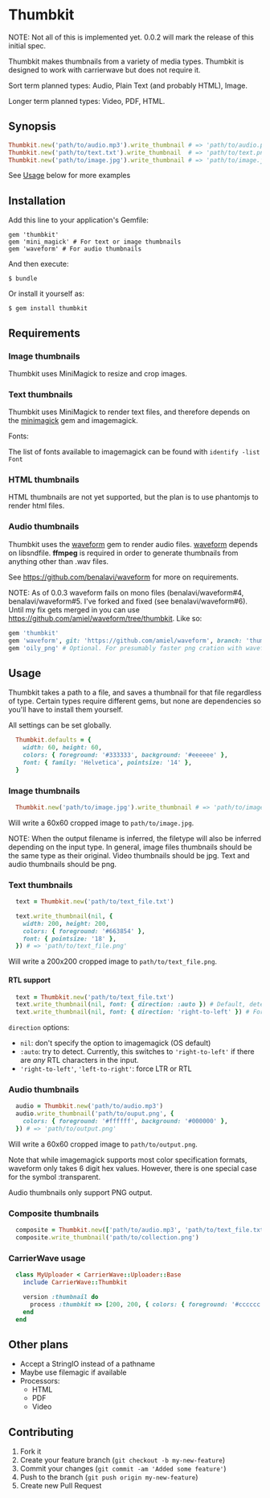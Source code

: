 # Thumbkit

NOTE: Not all of this is implemented yet. 0.0.2 will mark the release of this
  initial spec.

Thumbkit makes thumbnails from a variety of media types.
Thumbkit is designed to work with carrierwave but does not require it.

Sort term planned types: Audio, Plain Text (and probably HTML), Image.

Longer term planned types: Video, PDF, HTML.

## Synopsis

```ruby
Thumbkit.new('path/to/audio.mp3').write_thumbnail # => 'path/to/audio.png'
Thumbkit.new('path/to/text.txt').write_thumbnail  # => 'path/to/text.png'
Thumbkit.new('path/to/image.jpg').write_thumbnail # => 'path/to/image.jpg'
```

See [Usage](#usage) below for more examples

## Installation

Add this line to your application's Gemfile:

    gem 'thumbkit'
    gem 'mini_magick' # For text or image thumbnails
    gem 'waveform' # For audio thumbnails

And then execute:

    $ bundle

Or install it yourself as:

    $ gem install thumbkit

## Requirements

### Image thumbnails

Thumbkit uses MiniMagick to resize and crop images.

### Text thumbnails

Thumbkit uses MiniMagick to render text files, and therefore depends on the
[minimagick](https://github.com/probablycorey/mini_magick) gem and imagemagick.

Fonts:

The list of fonts available to imagemagick can be found with `identify -list Font`

### HTML thumbnails

HTML thumbnails are not yet supported, but the plan is to use phantomjs to
render html files.

### Audio thumbnails

Thumbkit uses the [waveform](https://github.com/benalavi/waveform) gem to render
audio files. [waveform](https://github.com/benalavi/waveform) depends on
libsndfile. **ffmpeg** is required in order to generate thumbnails from anything
other than .wav files.

See https://github.com/benalavi/waveform for more on requirements.

NOTE: As of 0.0.3 waveform fails on mono files (benalavi/waveform#4,
benalavi/waveform#5. I've forked and fixed (see benalavi/waveform#6). Until my
fix gets merged in you can use https://github.com/amiel/waveform/tree/thumbkit.
Like so:

```ruby
gem 'thumbkit'
gem 'waveform', git: 'https://github.com/amiel/waveform', branch: 'thumbkit'
gem 'oily_png' # Optional. For presumably faster png cration with waveform
```

## Usage

Thumbkit takes a path to a file, and saves a thumbnail for that file regardless
of type. Certain types require different gems, but none are dependencies so
you'll have to install them yourself.

All settings can be set globally.

```ruby
  Thumbkit.defaults = {
    width: 60, height: 60,
    colors: { foreground: '#333333', background: '#eeeeee' },
    font: { family: 'Helvetica', pointsize: '14' },
  }
```

### Image thumbnails

```ruby
  Thumbkit.new('path/to/image.jpg').write_thumbnail # => 'path/to/image.jpg'
```

Will write a 60x60 cropped image to `path/to/image.jpg`.


NOTE: When the output filename is inferred, the filetype will also be inferred
depending on the input type. In general, image files thumbnails should be the
same type as their original. Video thumbnails should be jpg. Text and audio
thumbnails should be png.

### Text thumbnails

```ruby
  text = Thumbkit.new('path/to/text_file.txt')

  text.write_thumbnail(nil, {
    width: 200, height: 200,
    colors: { foreground: '#663854' },
    font: { pointsize: '18' },
  }) # => 'path/to/text_file.png'
```

Will write a 200x200 cropped image to `path/to/text_file.png`.

#### RTL support

```ruby
  text = Thumbkit.new('path/to/text_file.txt')
  text.write_thumbnail(nil, font: { direction: :auto }) # Default, detect automatically
  text.write_thumbnail(nil, font: { direction: 'right-to-left' }) # Force RTL
```

`direction` options:

* `nil`: don't specify the option to imagemagick (OS default)
* `:auto`: try to detect. Currently, this switches to `'right-to-left'` if there
  are *any* RTL characters in the input.
* `'right-to-left'`, `'left-to-right'`: force LTR or RTL

### Audio thumbnails

```ruby
  audio = Thumbkit.new('path/to/audio.mp3')
  audio.write_thumbnail('path/to/ouput.png', {
    colors: { foreground: '#ffffff', background: '#000000' },
  }) # => 'path/to/output.png'
```

Will write a 60x60 cropped image to `path/to/output.png`.

Note that while imagemagick supports most color specification formats, waveform
only takes 6 digit hex values. However, there is one special case for the symbol
:transparent.

Audio thumbnails only support PNG output.

### Composite thumbnails

```ruby
  composite = Thumbkit.new(['path/to/audio.mp3', 'path/to/text_file.txt'])
  composite.write_thumbnail('path/to/collection.png')
```


### CarrierWave usage

```ruby
  class MyUploader < CarrierWave::Uploader::Base
    include CarrierWave::Thumbkit

    version :thumbnail do
      process :thumbkit => [200, 200, { colors: { foreground: '#cccccc' } }]
    end
  end
```

## Other plans

* Accept a StringIO instead of a pathname
* Maybe use filemagic if available
* Processors:
  * HTML
  * PDF
  * Video

## Contributing

1. Fork it
2. Create your feature branch (`git checkout -b my-new-feature`)
3. Commit your changes (`git commit -am 'Added some feature'`)
4. Push to the branch (`git push origin my-new-feature`)
5. Create new Pull Request
